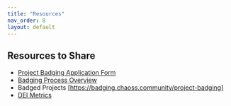 ```yaml
---
title: "Resources"
nav_order: 8
layout: default
---
```


## Resources to Share
- [Project Badging Application Form](https://badging.chaoss.community/badge)  
- [Badging Process Overview](https://badging.chaoss.community/project-badging)  
- Badged Projects [https://badging.chaoss.community/project-badging]  
- [DEI Metrics](https://github.com/chaoss/wg-dei/blob/main/DEI.md)

